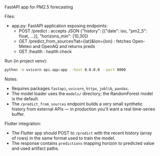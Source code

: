 FastAPI app for PM2.5 forecasting

Files:
- app.py: FastAPI application exposing endpoints:
  - POST /predict : accepts JSON {"history": [{"date": iso, "pm2_5": float, ...}], "horizons_min": [10,30]}
  - GET /predict_from_sources?lat={lat}&lon={lon} : fetches Open-Meteo and OpenAQ and returns preds
  - GET /health : health check

Run (in project venv):

```bash
python -m uvicorn api.app:app --host 0.0.0.0 --port 8000
```

Notes:
- Requires packages `fastapi`, `uvicorn`, `httpx`, `joblib`, `pandas`.
- The model loader uses the `models/` directory; the RandomForest model is the default.
- The `/predict_from_sources` endpoint builds a very small synthetic history from external APIs — in production you'll want a real time-series buffer.

Flutter integration:
- The Flutter app should POST to `/predict` with the recent history (array of rows) in the same format used to train the model.
- The response contains `predictions` mapping horizon to predicted value and used artifact paths.
